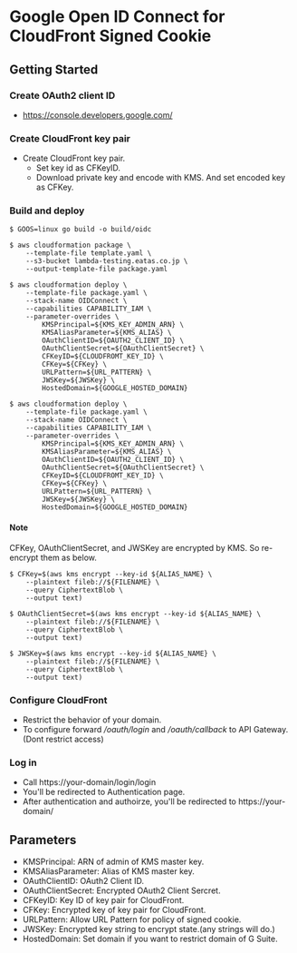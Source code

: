 # Google Open ID Connect for CloudFront Signed Cookie

## Getting Started

### Create OAuth2 client ID
* https://console.developers.google.com/

### Create CloudFront key pair
* Create CloudFront key pair.
    * Set key id as CFKeyID.
    * Download private key and encode with KMS. And set encoded key as CFKey.

### Build and deploy
```
$ GOOS=linux go build -o build/oidc
```

```
$ aws cloudformation package \
    --template-file template.yaml \
    --s3-bucket lambda-testing.eatas.co.jp \
    --output-template-file package.yaml
```

```
$ aws cloudformation deploy \
    --template-file package.yaml \
    --stack-name OIDConnect \
    --capabilities CAPABILITY_IAM \
    --parameter-overrides \
        KMSPrincipal=${KMS_KEY_ADMIN_ARN} \
        KMSAliasParameter=${KMS_ALIAS} \
        OAuthClientID=${OAUTH2_CLIENT_ID} \
        OAuthClientSecret=${OAuthClientSecret} \
        CFKeyID=${CLOUDFROMT_KEY_ID} \
        CFKey=${CFKey} \
        URLPattern=${URL_PATTERN} \
        JWSKey=${JWSKey} \
        HostedDomain=${GOOGLE_HOSTED_DOMAIN}
```

```
$ aws cloudformation deploy \
    --template-file package.yaml \
    --stack-name OIDConnect \
    --capabilities CAPABILITY_IAM \
    --parameter-overrides \
        KMSPrincipal=${KMS_KEY_ADMIN_ARN} \
        KMSAliasParameter=${KMS_ALIAS} \
        OAuthClientID=${OAUTH2_CLIENT_ID} \
        OAuthClientSecret=${OAuthClientSecret} \
        CFKeyID=${CLOUDFROMT_KEY_ID} \
        CFKey=${CFKey} \
        URLPattern=${URL_PATTERN} \
        JWSKey=${JWSKey} \
        HostedDomain=${GOOGLE_HOSTED_DOMAIN}
```

#### Note
CFKey, OAuthClientSecret, and JWSKey are encrypted by KMS.
So re-encrypt them as below.

```
$ CFKey=$(aws kms encrypt --key-id ${ALIAS_NAME} \
    --plaintext fileb://${FILENAME} \
    --query CiphertextBlob \
    --output text)
```

```
$ OAuthClientSecret=$(aws kms encrypt --key-id ${ALIAS_NAME} \
    --plaintext fileb://${FILENAME} \
    --query CiphertextBlob \
    --output text)
```

```
$ JWSKey=$(aws kms encrypt --key-id ${ALIAS_NAME} \
    --plaintext fileb://${FILENAME} \
    --query CiphertextBlob \
    --output text)
```

### Configure CloudFront
* Restrict the behavior of your domain.
* To configure forward */oauth/login* and */oauth/callback* to API Gateway.(Dont restrict access)

### Log in
* Call https://your-domain/login/login
* You'll be redirected to Authentication page.
* After authentication and authoirze, you'll be redirected to https://your-domain/

## Parameters
* KMSPrincipal: ARN of admin of KMS master key.
* KMSAliasParameter: Alias of KMS master key.
* OAuthClientID: OAuth2 Client ID.
* OAuthClientSecret: Encrypted OAuth2 Client Sercret.
* CFKeyID: Key ID of key pair for CloudFront.
* CFKey: Encrypted key of key pair for CloudFront.
* URLPattern: Allow URL Pattern for policy of signed cookie.
* JWSKey: Encrypted key string to encrypt state.(any strings will do.)
* HostedDomain: Set domain if you want to restrict domain of G Suite.
